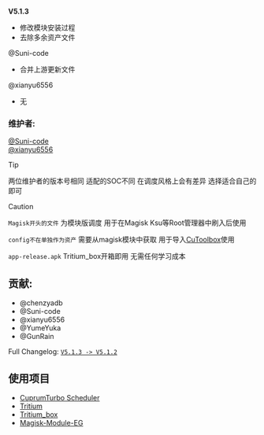 **V5.1.3**

* 修改模块安装过程
* 去除多余资产文件

@Suni-code
- 合并上游更新文件

@xianyu6556
- 无
  

### 维护者:
[@Suni-code](https://github.com/Suni-code)  
[@xianyu6556](https://github.com/xianyu6556)

> [!TIP]
> 两位维护者的版本号相同 适配的SOC不同 在调度风格上会有差异 选择适合自己的即可

> [!CAUTION]  
> `Magisk开头的文件` 为模块版调度 用于在Magisk Ksu等Root管理器中刷入后使用
>
> `config不在单独作为资产` 需要从magisk模块中获取 用于导入[CuToolbox](https://github.com/chenzyadb/CuprumTurbo-Scheduler)使用
> 
> `app-release.apk` Tritium_box开箱即用 无需任何学习成本


## 贡献:
- @chenzyadb 
- @Suni-code
- @xianyu6556
- @YumeYuka
- @GunRain

Full Changelog: [`V5.1.3 -> V5.1.2`](https://github.com/TimeBreeze/Tritium/commits/main/)

## 使用项目
- [CuprumTurbo Scheduler](https://github.com/chenzyadb/CuprumTurbo-Scheduler)
- [Tritium](https://github.com/DreamPractice/Tritium)
- [Tritium_box](https://github.com/DreamPractice/Tritium_box)
- [Magisk-Module-EG](https://github.com/GunRain/Magisk-Module-EG)

